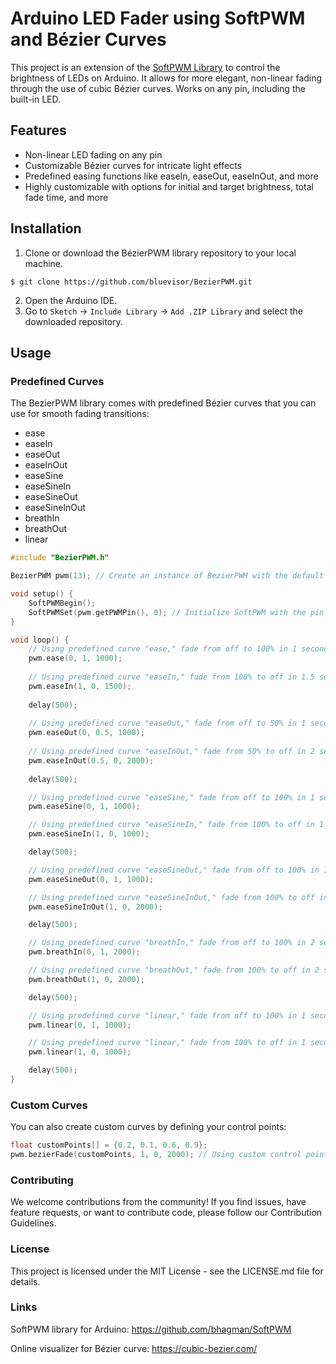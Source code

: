 # Arduino LED Fader using SoftPWM and Bézier Curves

This project is an extension of the [SoftPWM Library](https://github.com/bhagman/SoftPWM) to control the brightness of LEDs on Arduino. It allows for more elegant, non-linear fading through the use of cubic Bézier curves. Works on any pin, including the built-in LED.

## Features

- Non-linear LED fading on any pin
- Customizable Bézier curves for intricate light effects
- Predefined easing functions like easeIn, easeOut, easeInOut, and more
- Highly customizable with options for initial and target brightness, total fade time, and more

## Installation

1. Clone or download the BézierPWM library repository to your local machine.

```shell
$ git clone https://github.com/bluevisor/BezierPWM.git
```
2. Open the Arduino IDE.
3. Go to `Sketch` -> `Include Library` -> `Add .ZIP Library` and select the downloaded repository.

## Usage

### Predefined Curves

The BezierPWM library comes with predefined Bézier curves that you can use for smooth fading transitions:

- ease
- easeIn
- easeOut
- easeInOut
- easeSine
- easeSineIn
- easeSineOut
- easeSineInOut
- breathIn
- breathOut
- linear

```cpp
#include "BezierPWM.h"

BezierPWM pwm(13); // Create an instance of BezierPWM with the default pin 13

void setup() {
    SoftPWMBegin();
    SoftPWMSet(pwm.getPWMPin(), 0); // Initialize SoftPWM with the pin from your BezierPWM instance
}

void loop() {
    // Using predefined curve "ease," fade from off to 100% in 1 second
    pwm.ease(0, 1, 1000);
    
    // Using predefined curve "easeIn," fade from 100% to off in 1.5 second
    pwm.easeIn(1, 0, 1500);
    
    delay(500);
    
    // Using predefined curve "easeOut," fade from off to 50% in 1 second
    pwm.easeOut(0, 0.5, 1000);
    
    // Using predefined curve "easeInOut," fade from 50% to off in 2 seconds
    pwm.easeInOut(0.5, 0, 2000);
    
    delay(500);

    // Using predefined curve "easeSine," fade from off to 100% in 1 second
    pwm.easeSine(0, 1, 1000);

    // Using predefined curve "easeSineIn," fade from 100% to off in 1 second
    pwm.easeSineIn(1, 0, 1000);

    delay(500);

    // Using predefined curve "easeSineOut," fade from off to 100% in 1 second
    pwm.easeSineOut(0, 1, 1000);

    // Using predefined curve "easeSineInOut," fade from 100% to off in 2 seconds
    pwm.easeSineInOut(1, 0, 2000);

    delay(500);

    // Using predefined curve "breathIn," fade from off to 100% in 2 seconds
    pwm.breathIn(0, 1, 2000);

    // Using predefined curve "breathOut," fade from 100% to off in 2 seconds
    pwm.breathOut(1, 0, 2000);

    delay(500);

    // Using predefined curve "linear," fade from off to 100% in 1 second
    pwm.linear(0, 1, 1000);

    // Using predefined curve "linear," fade from 100% to off in 1 second
    pwm.linear(1, 0, 1000);

    delay(500);
}

```

### Custom Curves
You can also create custom curves by defining your control points:
```cpp
float customPoints[] = {0.2, 0.1, 0.6, 0.9};
pwm.bezierFade(customPoints, 1, 0, 2000); // Using custom control points, fade from 100% to off in 2 seconds
```

### Contributing
We welcome contributions from the community! If you find issues, have feature requests, or want to contribute code, please follow our Contribution Guidelines.

### License
This project is licensed under the MIT License - see the LICENSE.md file for details.

### Links
SoftPWM library for Arduino: https://github.com/bhagman/SoftPWM

Online visualizer for Bézier curve: https://cubic-bezier.com/
